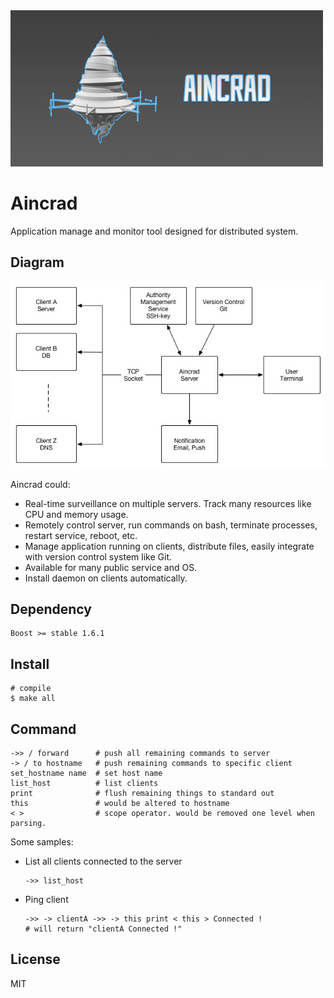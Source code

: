 <img src="https://raw.githubusercontent.com/rijn/Aincrad/master/res/logo.gif" width="500px" height="250px">

# Aincrad

Application manage and monitor tool designed for distributed system.

## Diagram

![](https://raw.githubusercontent.com/rijn/Aincrad/master/res/diagram.jpg)

Aincrad could:

* Real-time surveillance on multiple servers. Track many resources like CPU and memory usage.
* Remotely control server, run commands on bash, terminate processes, restart service, reboot, etc.
* Manage application running on clients, distribute files, easily integrate with version control system like Git.
* Available for many public service and OS.
* Install daemon on clients automatically.

## Dependency

```
Boost >= stable 1.6.1
```

## Install

```
# compile
$ make all
```

## Command

```
->> / forward      # push all remaining commands to server
-> / to hostname   # push remaining commands to specific client
set_hostname name  # set host name
list_host          # list clients
print              # flush remaining things to standard out
this               # would be altered to hostname
< >                # scope operator. would be removed one level when parsing.
```

Some samples:

* List all clients connected to the server
    ```
    ->> list_host
    ```

* Ping client
    ```
    ->> -> clientA ->> -> this print < this > Connected !
    # will return "clientA Connected !"
    ```

## License

MIT